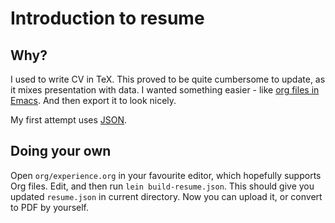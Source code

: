 # Introduction to resume

## Why?

I used to write CV in TeX. This proved to be quite cumbersome to update, as it mixes presentation with data. I wanted something easier - like [org files in Emacs](https://orgmode.org). And then export it to look nicely.

My first attempt uses [JSON](jsonresume.org).

## Doing your own

Open `org/experience.org` in your favourite editor, which hopefully supports Org files. Edit, and then run `lein build-resume.json`. This should give you updated `resume.json` in current directory. Now you can upload it, or convert to PDF by yourself.
